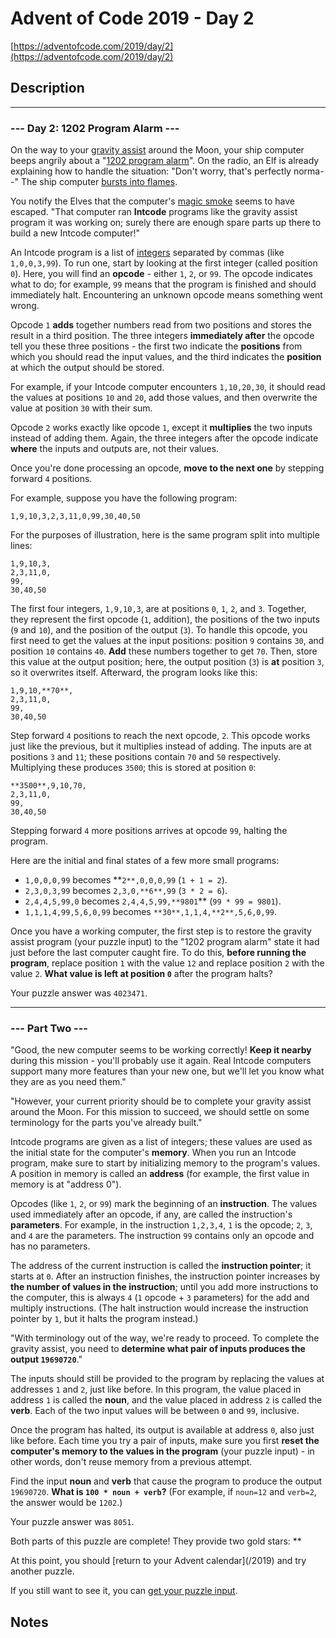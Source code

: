 # Advent of Code 2019 - Day 2

[https://adventofcode.com/2019/day/2](https://adventofcode.com/2019/day/2)

## Description



---

### --- Day 2: 1202 Program Alarm ---

On the way to your [gravity assist](https://en.wikipedia.org/wiki/Gravity_assist) around the Moon, your ship computer beeps angrily about a "[1202 program alarm](https://www.hq.nasa.gov/alsj/a11/a11.landing.html#1023832)". On the radio, an Elf is already explaining how to handle the situation: "Don't worry, that's perfectly norma--" The ship computer [bursts into flames](https://en.wikipedia.org/wiki/Halt_and_Catch_Fire).

You notify the Elves that the computer's [magic smoke](https://en.wikipedia.org/wiki/Magic_smoke) seems to have escaped. "That computer ran **Intcode** programs like the gravity assist program it was working on; surely there are enough spare parts up there to build a new Intcode computer!"

An Intcode program is a list of [integers](https://en.wikipedia.org/wiki/Integer) separated by commas (like `1,0,0,3,99`).  To run one, start by looking at the first integer (called position `0`). Here, you will find an **opcode** - either `1`, `2`, or `99`. The opcode indicates what to do; for example, `99` means that the program is finished and should immediately halt. Encountering an unknown opcode means something went wrong.

Opcode `1` **adds** together numbers read from two positions and stores the result in a third position. The three integers **immediately after** the opcode tell you these three positions - the first two indicate the **positions** from which you should read the input values, and the third indicates the **position** at which the output should be stored.

For example, if your Intcode computer encounters `1,10,20,30`, it should read the values at positions `10` and `20`, add those values, and then overwrite the value at position `30` with their sum.

Opcode `2` works exactly like opcode `1`, except it **multiplies** the two inputs instead of adding them. Again, the three integers after the opcode indicate **where** the inputs and outputs are, not their values.

Once you're done processing an opcode, **move to the next one** by stepping forward `4` positions.

For example, suppose you have the following program:


```
1,9,10,3,2,3,11,0,99,30,40,50
```
For the purposes of illustration, here is the same program split into multiple lines:


```
1,9,10,3,
2,3,11,0,
99,
30,40,50

```
The first four integers, `1,9,10,3`, are at positions `0`, `1`, `2`, and `3`. Together, they represent the first opcode (`1`, addition), the positions of the two inputs (`9` and `10`), and the position of the output (`3`).  To handle this opcode, you first need to get the values at the input positions: position `9` contains `30`, and position `10` contains `40`.  **Add** these numbers together to get `70`.  Then, store this value at the output position; here, the output position (`3`) is **at** position `3`, so it overwrites itself.  Afterward, the program looks like this:


```
1,9,10,**70**,
2,3,11,0,
99,
30,40,50

```
Step forward `4` positions to reach the next opcode, `2`. This opcode works just like the previous, but it multiplies instead of adding.  The inputs are at positions `3` and `11`; these positions contain `70` and `50` respectively. Multiplying these produces `3500`; this is stored at position `0`:


```
**3500**,9,10,70,
2,3,11,0,
99,
30,40,50

```
Stepping forward `4` more positions arrives at opcode `99`, halting the program.

Here are the initial and final states of a few more small programs:



- `1,0,0,0,99` becomes **`2**,0,0,0,99` (`1 + 1 = 2`).
- `2,3,0,3,99` becomes `2,3,0,**6**,99` (`3 * 2 = 6`).
- `2,4,4,5,99,0` becomes `2,4,4,5,99,**9801`** (`99 * 99 = 9801`).
- `1,1,1,4,99,5,6,0,99` becomes `**30**,1,1,4,**2**,5,6,0,99`.

Once you have a working computer, the first step is to restore the gravity assist program (your puzzle input) to the "1202 program alarm" state it had just before the last computer caught fire. To do this, **before running the program**, replace position `1` with the value `12` and replace position `2` with the value `2`. **What value is left at position `0`** after the program halts?


Your puzzle answer was `4023471`.

---

### --- Part Two ---

"Good, the new computer seems to be working correctly!  **Keep it nearby** during this mission - you'll probably use it again. Real Intcode computers support many more features than your new one, but we'll let you know what they are as you need them."

"However, your current priority should be to complete your gravity assist around the Moon. For this mission to succeed, we should settle on some terminology for the parts you've already built."

Intcode programs are given as a list of integers; these values are used as the initial state for the computer's **memory**. When you run an Intcode program, make sure to start by initializing memory to the program's values. A position in memory is called an **address** (for example, the first value in memory is at "address 0").

Opcodes (like `1`, `2`, or `99`) mark the beginning of an **instruction**.  The values used immediately after an opcode, if any, are called the instruction's **parameters**.  For example, in the instruction `1,2,3,4`, `1` is the opcode; `2`, `3`, and `4` are the parameters. The instruction `99` contains only an opcode and has no parameters.

The address of the current instruction is called the **instruction pointer**; it starts at `0`.  After an instruction finishes, the instruction pointer increases by **the number of values in the instruction**; until you add more instructions to the computer, this is always `4` (`1` opcode + `3` parameters) for the add and multiply instructions. (The halt instruction would increase the instruction pointer by `1`, but it halts the program instead.)

"With terminology out of the way, we're ready to proceed. To complete the gravity assist, you need to **determine what pair of inputs produces the output `19690720`**."

The inputs should still be provided to the program by replacing the values at addresses `1` and `2`, just like before.  In this program, the value placed in address `1` is called the **noun**, and the value placed in address `2` is called the **verb**.   Each of the two input values will be between `0` and `99`, inclusive.

Once the program has halted, its output is available at address `0`, also just like before. Each time you try a pair of inputs, make sure you first **reset the computer's memory to the values in the program** (your puzzle input) - in other words, don't reuse memory from a previous attempt.

Find the input **noun** and **verb** that cause the program to produce the output `19690720`. **What is `100 * noun + verb`?** (For example, if `noun=12` and `verb=2`, the answer would be `1202`.)


Your puzzle answer was `8051`.
<p class="day-success">Both parts of this puzzle are complete! They provide two gold stars: **</p>
At this point, you should [return to your Advent calendar](/2019) and try another puzzle.

If you still want to see it, you can [get your puzzle input](2/input).


## Notes



